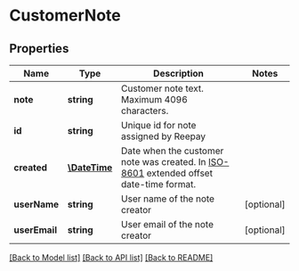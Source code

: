 # CustomerNote

## Properties
Name | Type | Description | Notes
------------ | ------------- | ------------- | -------------
**note** | **string** | Customer note text. Maximum 4096 characters. | 
**id** | **string** | Unique id for note assigned by Reepay | 
**created** | [**\DateTime**](\DateTime.md) | Date when the customer note was created. In [ISO-8601](http://en.wikipedia.org/wiki/ISO_8601) extended offset date-time format. | 
**userName** | **string** | User name of the note creator | [optional] 
**userEmail** | **string** | User email of the note creator | [optional] 

[[Back to Model list]](../../README.md#documentation-for-models) [[Back to API list]](../../README.md#documentation-for-api-endpoints) [[Back to README]](../../README.md)

